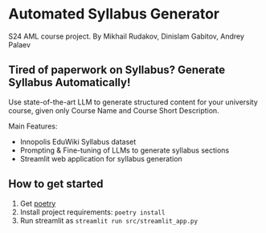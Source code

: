# Automated Syllabus Generator
S24 AML course project. By Mikhail Rudakov, Dinislam Gabitov, Andrey Palaev

## Tired of paperwork on Syllabus? Generate Syllabus Automatically!
Use state-of-the-art LLM to generate structured content for your university course, given only Course Name and Course Short Description.

Main Features:
- Innopolis EduWiki Syllabus dataset
- Prompting & Fine-tuning of LLMs to generate syllabus sections
- Streamlit web application for syllabus generation

## How to get started
1. Get [poetry](https://python-poetry.org/)
2. Install project requirements: `poetry install`
3. Run streamlit as `streamlit run src/streamlit_app.py`